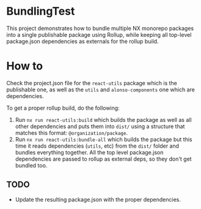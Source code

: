 # BundlingTest

This project demonstrates how to bundle multiple NX monorepo packages into a single publishable package using Rollup, while keeping all top-level package.json dependencies as externals for the rollup build.

# How to

Check the project.json file for the `react-utils` package which is the publishable one, as well as the `utils` and `alonso-components` one which are dependencies.

To get a proper rollup build, do the following:

1. Run `nx run react-utils:build` which builds the package as well as all other dependencies and puts them into `dist/` using a structure that matches this format: `@organization/package`.
2. Run `nx run react-utils:bundle-all` which builds the package but this time it reads dependencies (`utils`, etc) from the `dist/` folder and bundles everything together. All the top level package.json dependencies are passed to rollup as external deps, so they don't get bundled too.

## TODO

- Update the resulting package.json with the proper dependencies.
